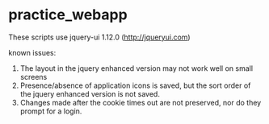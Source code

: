 # practice_webapp

These scripts use jquery-ui 1.12.0 (http://jqueryui.com)

known issues:
  1) The layout in the jquery enhanced version may not work well on small screens
  2) Presence/absence of application icons is saved, but the sort order of the jquery enhanced version is not saved.
  3) Changes made after the cookie times out are not preserved, nor do they prompt for a login.
  

